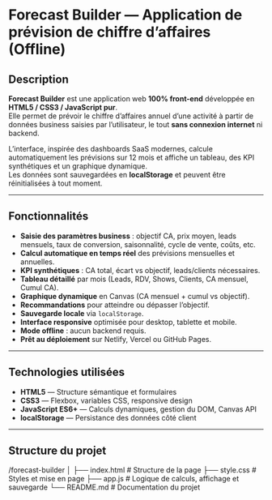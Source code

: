 # Forecast Builder — Application de prévision de chiffre d’affaires (Offline)

## Description

**Forecast Builder** est une application web **100% front-end** développée en **HTML5 / CSS3 / JavaScript pur**.  
Elle permet de prévoir le chiffre d’affaires annuel d’une activité à partir de données business saisies par l’utilisateur, le tout **sans connexion internet** ni backend.

L’interface, inspirée des dashboards SaaS modernes, calcule automatiquement les prévisions sur 12 mois et affiche un tableau, des KPI synthétiques et un graphique dynamique.  
Les données sont sauvegardées en **localStorage** et peuvent être réinitialisées à tout moment.

---

## Fonctionnalités

- **Saisie des paramètres business** : objectif CA, prix moyen, leads mensuels, taux de conversion, saisonnalité, cycle de vente, coûts, etc.
- **Calcul automatique en temps réel** des prévisions mensuelles et annuelles.
- **KPI synthétiques** : CA total, écart vs objectif, leads/clients nécessaires.
- **Tableau détaillé** par mois (Leads, RDV, Shows, Clients, CA mensuel, Cumul CA).
- **Graphique dynamique** en Canvas (CA mensuel + cumul vs objectif).
- **Recommandations** pour atteindre ou dépasser l’objectif.
- **Sauvegarde locale** via `localStorage`.
- **Interface responsive** optimisée pour desktop, tablette et mobile.
- **Mode offline** : aucun backend requis.
- **Prêt au déploiement** sur Netlify, Vercel ou GitHub Pages.

---

## Technologies utilisées

- **HTML5** — Structure sémantique et formulaires
- **CSS3** — Flexbox, variables CSS, responsive design
- **JavaScript ES6+** — Calculs dynamiques, gestion du DOM, Canvas API
- **localStorage** — Persistance des données côté client

---

## Structure du projet

/forecast-builder
│
├── index.html # Structure de la page
├── style.css # Styles et mise en page
├── app.js # Logique de calculs, affichage et sauvegarde
└── README.md # Documentation du projet
